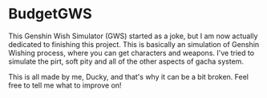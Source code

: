 # BudgetGWS
This Genshin Wish Simulator (GWS) started as a joke, but I am now actually dedicated to finishing this project.
This is basically an simulation of Genshin Wishing process, where you can get characters and weapons. 
I've tried to simulate the pirt, soft pity and all of the other aspects of gacha system.

This is all made by me, Ducky, and that's why it can be a bit broken. Feel free to tell me what to improve on!

